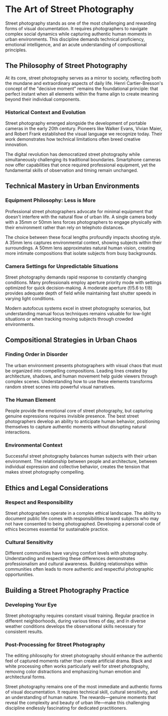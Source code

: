 # The Art of Street Photography

Street photography stands as one of the most challenging and rewarding forms of visual documentation. It requires photographers to navigate complex social dynamics while capturing authentic human moments in urban environments. This discipline demands technical proficiency, emotional intelligence, and an acute understanding of compositional principles.

## The Philosophy of Street Photography

At its core, street photography serves as a mirror to society, reflecting both the mundane and extraordinary aspects of daily life. Henri Cartier-Bresson's concept of the "decisive moment" remains the foundational principle: that perfect instant when all elements within the frame align to create meaning beyond their individual components.

### Historical Context and Evolution

Street photography emerged alongside the development of portable cameras in the early 20th century. Pioneers like Walker Evans, Vivian Maier, and Robert Frank established the visual language we recognize today. Their work demonstrates how technical limitations often breed creative innovation.

The digital revolution has democratized street photography while simultaneously challenging its traditional boundaries. Smartphone cameras now offer capabilities that once required professional equipment, yet the fundamental skills of observation and timing remain unchanged.

## Technical Mastery in Urban Environments

### Equipment Philosophy: Less is More

Professional street photographers advocate for minimal equipment that doesn't interfere with the natural flow of urban life. A single camera body with a 35mm or 50mm lens forces photographers to engage physically with their environment rather than rely on telephoto distances.

The choice between these focal lengths profoundly impacts shooting style. A 35mm lens captures environmental context, showing subjects within their surroundings. A 50mm lens approximates natural human vision, creating more intimate compositions that isolate subjects from busy backgrounds.

### Camera Settings for Unpredictable Situations

Street photography demands rapid response to constantly changing conditions. Many professionals employ aperture priority mode with settings optimized for quick decision-making. A moderate aperture (f/5.6 to f/8) provides adequate depth of field while maintaining fast shutter speeds in varying light conditions.

Modern autofocus systems excel in street photography scenarios, but understanding manual focus techniques remains valuable for low-light situations or when tracking moving subjects through crowded environments.

## Compositional Strategies in Urban Chaos

### Finding Order in Disorder

The urban environment presents photographers with visual chaos that must be organized into compelling compositions. Leading lines created by architecture, shadows, and human movement help guide viewers through complex scenes. Understanding how to use these elements transforms random street scenes into powerful visual narratives.

### The Human Element

People provide the emotional core of street photography, but capturing genuine expressions requires invisible presence. The best street photographers develop an ability to anticipate human behavior, positioning themselves to capture authentic moments without disrupting natural interactions.

### Environmental Context

Successful street photography balances human subjects with their urban environment. The relationship between people and architecture, between individual expression and collective behavior, creates the tension that makes street photography compelling.

## Ethics and Legal Considerations

### Respect and Responsibility

Street photographers operate in a complex ethical landscape. The ability to document public life comes with responsibilities toward subjects who may not have consented to being photographed. Developing a personal code of ethics becomes essential for sustainable practice.

### Cultural Sensitivity

Different communities have varying comfort levels with photography. Understanding and respecting these differences demonstrates professionalism and cultural awareness. Building relationships within communities often leads to more authentic and respectful photographic opportunities.

## Building a Street Photography Practice

### Developing Your Eye

Street photography requires constant visual training. Regular practice in different neighborhoods, during various times of day, and in diverse weather conditions develops the observational skills necessary for consistent results.

### Post-Processing for Street Photography

The editing philosophy for street photography should enhance the authentic feel of captured moments rather than create artificial drama. Black and white processing often works particularly well for street photography, removing color distractions and emphasizing human emotion and architectural forms.

Street photography remains one of the most immediate and authentic forms of visual documentation. It requires technical skill, cultural sensitivity, and an understanding of human nature. The rewards—genuine moments that reveal the complexity and beauty of urban life—make this challenging discipline endlessly fascinating for dedicated practitioners.